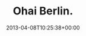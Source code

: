 ---
retweeted: false
source: <a href="http://erased4113706.com" rel="nofollow">erased4113706</a>
entities:
  hashtags: []
  symbols: []
  user_mentions: []
  urls: []
display_text_range:
- '0'
- '12'
favorite_count: '3'
id_str: '321207197210128384'
truncated: false
retweet_count: '0'
id: '321207197210128384'
created_at: Mon Apr 08 10:25:38 +0000 2013
favorited: false
full_text: Ohai Berlin.
lang: in
tags:
- pesos:twitter
date: '2013-04-08T10:25:38+00:00'
src: https://twitter.com/bascht/status/321207197210128384
original_url: https://twitter.com/bascht/status/321207197210128384
type: twitter_tweet
text: Ohai Berlin.
title: Ohai Berlin.

---